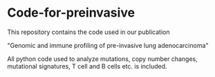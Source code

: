 # Code-for-preinvasive

This repository contains the code used in our publication

"Genomic and immune profiling of pre-invasive lung adenocarcinoma"

All python code used to analyze mutations, copy number changes, mutational signatures, T cell and B cells etc. is included.

